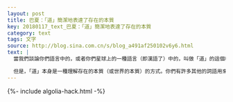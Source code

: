 ```yaml
---
layout: post
title: 巴夏：「道」簡潔地表達了存在的本質
key: 20180117_text_巴夏：「道」簡潔地表達了存在的本質
category: text
tags: 文字
source: http://blog.sina.com.cn/s/blog_a491af250102v6y6.html
text: |
  當我們談論你們語言中的，或者你們星球上的一種語言（即漢語了）中的，叫做「道」的這個概念的時候，這個概念所包含的法則，（正如你們許多人所認識的，）與我們正在談論的關於理解實相以及如何活在當下、處於你的中心、活在現在的許多法則是非常相似的。但是，當我們談到「道」，當那個詞通過靈媒的大腦轉譯給你們的時候，我們希望你們明白，我們並沒有強調你們星球上任何特定宗教的意思。我們不是在談論道教。

  但是，「道」本身是一種理解存在的本質（或世界的本質）的方式。你們有許多其他的詞語用來稱謂存在的本質。我們提到它，是因為它是一個很實用的詞，它的確簡潔地表達了與（在我們文明中）我們所理解的世界的本質相似的觀念。
---
```


{%- include algolia-hack.html -%}
